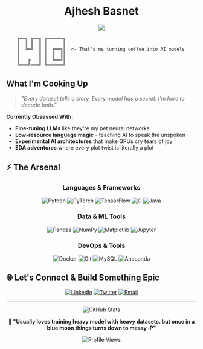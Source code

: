 # <div align="center"> **Ajhesh Basnet** </div>

<div align="center">
  <img src="https://readme-typing-svg.herokuapp.com/?lines=Building+the+Future+with+AI+🧠;Data+Whisperer+%26+Model+Tamer+🎯;Code+Architect+%26+Bug+Destroyer+⚡;LLM+Experimenter+%26+Fine-Tuner+🔬;Python+Sorcerer+%26+Data+Detective+🐍&font=Fira%20Code&center=true&width=600&height=70&color=00d4ff&vCenter=true&size=22">
</div>

<div align="left">
  
```ascii
    ╔══╗ ╔══╗ ╔══════╗
    ║  ║ ║  ║ ║      ║
    ║  ╚═╝  ║ ║  ╔══╗║  <- That's me turning coffee into AI models
    ║       ║ ║  ║  ║║
    ║   ╔   ║ ║  ╚══╝║
    ╚═══╝═══╝ ╚══════╝
```

</div>

##  **What I'm Cooking Up**

> *"Every dataset tells a story. Every model has a secret. I'm here to decode both."*

 **Currently Obsessed With:**
-  **Fine-tuning LLMs** like they're my pet neural networks
-  **Low-resource language magic** - teaching AI to speak the unspoken
-  **Experimental AI architectures** that make GPUs cry tears of joy
-  **EDA adventures** where every plot twist is literally a plot

## ⚡ **The Arsenal**

<div align="center">

### **Languages & Frameworks**
![Python](https://img.shields.io/badge/Python-FFD43B?style=for-the-badge&logo=python&logoColor=blue)
![PyTorch](https://img.shields.io/badge/PyTorch-EE4C2C?style=for-the-badge&logo=pytorch&logoColor=white)
![TensorFlow](https://img.shields.io/badge/TensorFlow-FF6F00?style=for-the-badge&logo=tensorflow&logoColor=white)
![C](https://img.shields.io/badge/C-00599C?style=for-the-badge&logo=c&logoColor=white)
![Java](https://img.shields.io/badge/Java-ED8B00?style=for-the-badge&logo=java&logoColor=white)

### **Data & ML Tools**
![Pandas](https://img.shields.io/badge/Pandas-2C2D72?style=for-the-badge&logo=pandas&logoColor=white)
![NumPy](https://img.shields.io/badge/Numpy-777BB4?style=for-the-badge&logo=numpy&logoColor=white)
![Matplotlib](https://img.shields.io/badge/Matplotlib-11557c?style=for-the-badge&logo=matplotlib&logoColor=white)
![Jupyter](https://img.shields.io/badge/Jupyter-F37626.svg?&style=for-the-badge&logo=Jupyter&logoColor=white)

### **DevOps & Tools**
![Docker](https://img.shields.io/badge/Docker-2CA5E0?style=for-the-badge&logo=docker&logoColor=white)
![Git](https://img.shields.io/badge/Git-F05032?style=for-the-badge&logo=git&logoColor=white)
![MySQL](https://img.shields.io/badge/MySQL-005C84?style=for-the-badge&logo=mysql&logoColor=white)
![Anaconda](https://img.shields.io/badge/Anaconda-44A833?style=for-the-badge&logo=anaconda&logoColor=white)

</div>

## 🌐 **Let's Connect & Build Something Epic**

<div align="center">

[![LinkedIn](https://img.shields.io/badge/LinkedIn-0077B5?style=for-the-badge&logo=linkedin&logoColor=white)](https://www.linkedin.com/in/ajhesh-basnet-656564291/)
[![Twitter](https://img.shields.io/badge/Twitter-1DA1F2?style=for-the-badge&logo=twitter&logoColor=white)](https://twitter.com/ajheshbasnet)
[![Email](https://img.shields.io/badge/Email-D14836?style=for-the-badge&logo=gmail&logoColor=white)](mailto:your-email@example.com)

</div>

---

<div align="center">
  <img src="https://github-readme-stats.vercel.app/api?username=ajheshbasent&show_icons=true&theme=radical&hide_border=true&bg_color=0D1117&title_color=00d4ff&icon_color=00d4ff&text_color=ffffff" alt="GitHub Stats" />
</div>
<div align="center">
  
**💭 "Usually loves training heavy model with heavy datasets. but once in a blue moon things turns down to messy :P"**

![Profile Views](https://komarev.com/ghpvc/?username=yourusername&color=00d4ff&style=flat-square&label=Curious+Minds+Visited)

</div>
